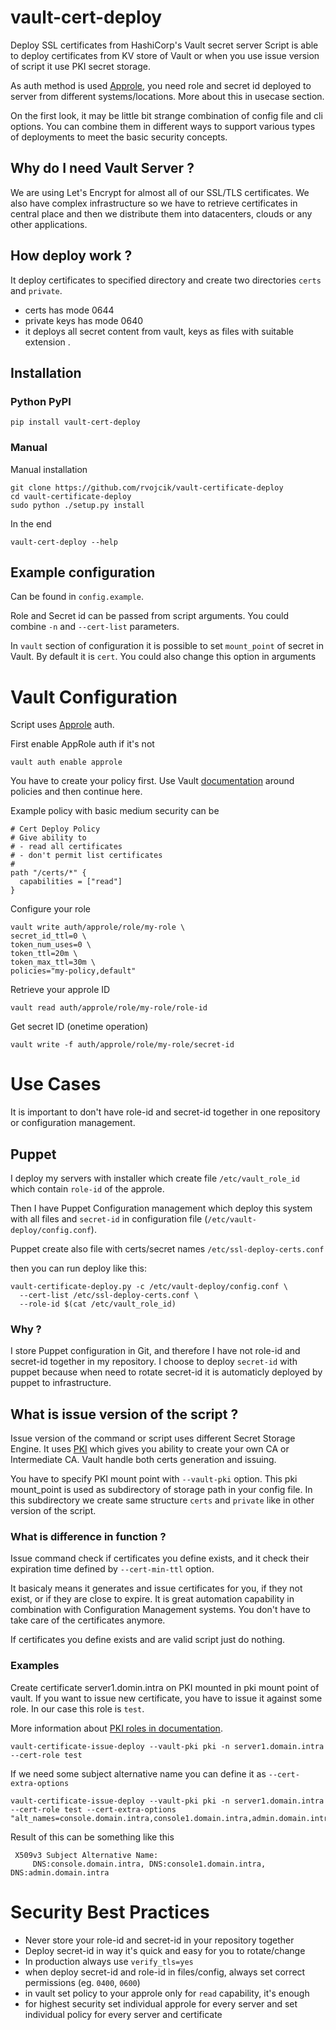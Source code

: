 # vault-cert-deploy

Deploy SSL certificates from HashiCorp's Vault secret server
Script is able to deploy certificates from KV store of Vault
or when you use issue version of script it use PKI secret storage.

As auth method is used [Approle](https://www.vaultproject.io/docs/auth/approle.html "Vault Approle Doc"), you need role and secret id
deployed to server from different systems/locations. More
about this in usecase section.

On the first look, it may be little bit strange combination of 
config file and cli options. You can combine them in different 
ways to support various types of deployments to meet the basic
security concepts.

## Why do I need Vault Server ?

We are using Let's Encrypt for almost all of our SSL/TLS certificates.
We also have complex infrastructure so we have to retrieve 
certificates in central place and then we distribute them into 
datacenters, clouds or any other applications.

## How deploy work ?

It deploy certificates to specified directory and create
two directories `certs` and `private`.

* certs has mode 0644
* private keys has mode 0640
* it deploys all secret content from vault, keys as files with suitable extension <secretname>.<secretKey>

## Installation

### Python PyPI
```
pip install vault-cert-deploy
```

### Manual
Manual installation

```
git clone https://github.com/rvojcik/vault-certificate-deploy
cd vault-certificate-deploy
sudo python ./setup.py install 
```

In the end 
```
vault-cert-deploy --help
```

## Example configuration
Can be found in `config.example`. 

Role and Secret id can be passed from script arguments.
You could combine `-n` and `--cert-list` parameters.

In `vault` section of configuration it is possible to 
set `mount_point` of secret in Vault. 
By default it is `cert`.
You could also change this option in arguments

# Vault Configuration

Script uses [Approle](https://www.vaultproject.io/docs/auth/approle.html "Vault Approle Doc") auth.

First enable AppRole auth if it's not
```
vault auth enable approle
```

You have to create your policy first.
Use Vault [documentation](https://www.vaultproject.io/docs/concepts/policies.html) around policies and then continue here.

Example policy with basic medium security can be
```
# Cert Deploy Policy
# Give ability to
# - read all certificates
# - don't permit list certificates
#
path "/certs/*" {
  capabilities = ["read"]
}

```

Configure your role
```
vault write auth/approle/role/my-role \
secret_id_ttl=0 \
token_num_uses=0 \
token_ttl=20m \
token_max_ttl=30m \
policies="my-policy,default"
```

Retrieve your approle ID
```
vault read auth/approle/role/my-role/role-id
```

Get secret ID (onetime operation)
```
vault write -f auth/approle/role/my-role/secret-id
```

# Use Cases
It is important to don't have role-id and secret-id together
in one repository or configuration management.

## Puppet
I deploy my servers with installer which create file `/etc/vault_role_id`
which contain `role-id` of the approle.

Then I have Puppet Configuration management which deploy this system with 
all files and `secret-id` in configuration file (`/etc/vault-deploy/config.conf`). 

Puppet create also file with certs/secret names `/etc/ssl-deploy-certs.conf`

then you can run deploy like this:
```
vault-certificate-deploy.py -c /etc/vault-deploy/config.conf \
  --cert-list /etc/ssl-deploy-certs.conf \
  --role-id $(cat /etc/vault_role_id)
```

### Why  ?
I store Puppet configuration in Git, and therefore I have not 
role-id and secret-id together in my repository.
I choose to deploy `secret-id` with puppet because when need to 
rotate secret-id it is automaticly deployed by puppet to infrastructure.

## What is issue version of the script ?
Issue version of the command or script uses different Secret Storage
Engine. It uses [PKI](https://www.vaultproject.io/api/secret/pki/index.html) which gives you ability to create
your own CA or Intermediate CA. Vault handle both certs generation and issuing. 

You have to specify PKI mount point with `--vault-pki` option.
This pki mount_point is used as subdirectory of storage path in your
config file. In this subdirectory we create same structure `certs` and `private`
like in other version of the script.

### What is difference in function ?
Issue command check if certificates you define exists, and it check their expiration time
defined by `--cert-min-ttl` option. 

It basicaly means it generates and issue certificates for you, if they not exist, or if they are 
close to expire. It is great automation capability in combination with Configuration
Management systems. You don't have to take care of the certificates anymore.

If certificates you define exists and are valid script just do nothing.

### Examples
Create certificate server1.domin.intra on PKI mounted in pki mount point of vault.
If you want to issue new certificate, you have to issue it against some role. In 
our case this role is `test`.

More information about [PKI roles in documentation](https://www.vaultproject.io/docs/secrets/pki/index.html).
```
vault-certificate-issue-deploy --vault-pki pki -n server1.domain.intra --cert-role test
```

If we need some subject alternative name you can define it as `--cert-extra-options`
```
vault-certificate-issue-deploy --vault-pki pki -n server1.domain.intra --cert-role test --cert-extra-options "alt_names=console.domain.intra,console1.domain.intra,admin.domain.intra"
```
Result of this can be something like this
```
 X509v3 Subject Alternative Name: 
     DNS:console.domain.intra, DNS:console1.domain.intra, DNS:admin.domain.intra
```

# Security Best Practices
* Never store your role-id and secret-id in your repository together
* Deploy secret-id in way it's quick and easy for you to rotate/change
* In production always use `verify_tls=yes`
* when deploy secret-id and role-id in files/config, always set correct permissions (eg. `0400`, `0600`)
* in vault set policy to your approle only for `read` capability, it's enough
* for highest security set individual approle for every server and set individual policy for every server and certificate

